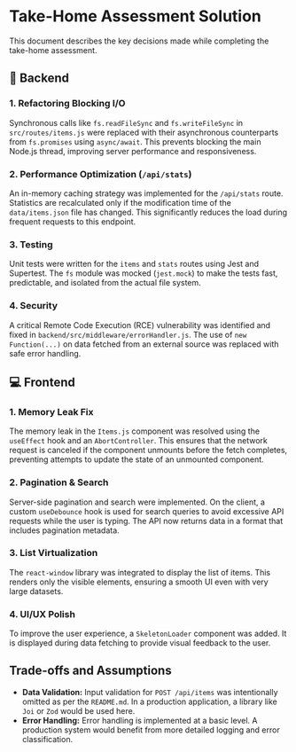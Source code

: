 # Take-Home Assessment Solution

This document describes the key decisions made while completing the take-home assessment.

## 🔧 Backend

### 1. Refactoring Blocking I/O
Synchronous calls like `fs.readFileSync` and `fs.writeFileSync` in `src/routes/items.js` were replaced with their asynchronous counterparts from `fs.promises` using `async/await`. This prevents blocking the main Node.js thread, improving server performance and responsiveness.

### 2. Performance Optimization (`/api/stats`)
An in-memory caching strategy was implemented for the `/api/stats` route. Statistics are recalculated only if the modification time of the `data/items.json` file has changed. This significantly reduces the load during frequent requests to this endpoint.

### 3. Testing
Unit tests were written for the `items` and `stats` routes using Jest and Supertest. The `fs` module was mocked (`jest.mock`) to make the tests fast, predictable, and isolated from the actual file system.

### 4. Security
A critical Remote Code Execution (RCE) vulnerability was identified and fixed in `backend/src/middleware/errorHandler.js`. The use of `new Function(...)` on data fetched from an external source was replaced with safe error handling.

## 💻 Frontend

### 1. Memory Leak Fix
The memory leak in the `Items.js` component was resolved using the `useEffect` hook and an `AbortController`. This ensures that the network request is canceled if the component unmounts before the fetch completes, preventing attempts to update the state of an unmounted component.

### 2. Pagination & Search
Server-side pagination and search were implemented. On the client, a custom `useDebounce` hook is used for search queries to avoid excessive API requests while the user is typing. The API now returns data in a format that includes pagination metadata.

### 3. List Virtualization
The `react-window` library was integrated to display the list of items. This renders only the visible elements, ensuring a smooth UI even with very large datasets.

### 4. UI/UX Polish
To improve the user experience, a `SkeletonLoader` component was added. It is displayed during data fetching to provide visual feedback to the user.

## Trade-offs and Assumptions

- **Data Validation:** Input validation for `POST /api/items` was intentionally omitted as per the `README.md`. In a production application, a library like `Joi` or `Zod` would be used here.
- **Error Handling:** Error handling is implemented at a basic level. A production system would benefit from more detailed logging and error classification.